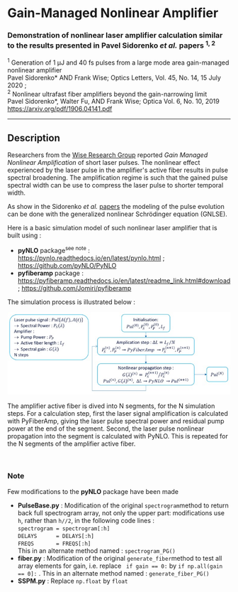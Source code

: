 # Gain-Managed Nonlinear Amplifier

### Demonstration of nonlinear laser amplifier calculation similar to the results presented in Pavel Sidorenko *et al.* papers <sup>1, 2</sup>

<sup>1</sup> Generation of 1 μJ and 40 fs pulses from a large mode area gain-managed nonlinear amplifier <br> 
Pavel Sidorenko* AND Frank Wise; Optics Letters, Vol. 45, No. 14, 15 July 2020 ;<br>
<sup>2</sup> Nonlinear ultrafast fiber amplifiers beyond the gain-narrowing limit <br> 
Pavel Sidorenko*, Walter Fu, AND Frank Wise; Optica Vol. 6, No. 10, 2019 <br>
https://arxiv.org/pdf/1906.04141.pdf
___

## Description

Researchers from the [Wise Research Group](https://wise.research.engineering.cornell.edu/) reported
*Gain Managed Nonlinear Amplification* of short laser pulses. The nonlinear effect experienced by the
laser pulse in the amplifier's active fiber results in pulse spectral broadening.
The amplification regime is such that the gained pulse spectral width can be use to compress the 
laser pulse to shorter temporal width. 

As show in the Sidorenko *et al.* [papers](https://arxiv.org/pdf/1906.04141.pdf) the modeling of 
the pulse evolution can be done with the generalized nonlinear Schrödinger equation (GNLSE).

Here is a basic simulation model of such nonlinear laser amplifier that is built using : 
- **pyNLO** package<sup>see note</sup> : https://pynlo.readthedocs.io/en/latest/pynlo.html ; https://github.com/pyNLO/PyNLO
- **pyfiberamp** package : https://pyfiberamp.readthedocs.io/en/latest/readme_link.html#download ; https://github.com/Jomiri/pyfiberamp

The simulation process is illustrated below :

![Simulation schematic](SimulationModel.jpg)

The amplifier active fiber is dived into N segments, for the N simulation steps. For a calculation step,
first the laser signal amplification is calculated with PyFiberAmp, giving the laser pulse spectral
power and residual pump power at the end of the segment. Second, the laser pulse nonlinear propagation
into the segment is calculated with PyNLO. This is repeated for the N segments of the amplifier active fiber.

<br>

### Note
Few modifications to the **pyNLO** package have been made
- **PulseBase.py** : Modification of the original `spectrogram`method to return back full spectrogram array,
        not only the upper part: modifications use `h`, rather than `h//2`, in the following code lines :<br>
        `spectrogram = spectrogram[:h]` <br>
        `DELAYS      = DELAYS[:h]` <br>
        `FREQS       = FREQS[:h]` <br>
        This in an alternate method named : `spectrogram_PG()`
- **fiber.py** : Modification of the original `generate_fiber`method to test all array elements for gain, i.e. replace ` if gain == 0:` by ` if np.all(gain == 0]: ` . This in an alternate method named : `generate_fiber_PG()`
- **SSPM.py** : Replace `np.float` by `float`
  
